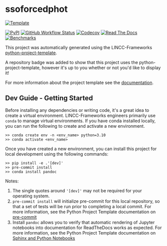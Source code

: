# ssoforcedphot

[![Template](https://img.shields.io/badge/Template-LINCC%20Frameworks%20Python%20Project%20Template-brightgreen)](https://lincc-ppt.readthedocs.io/en/latest/)

[![PyPI](https://img.shields.io/pypi/v/ssoforcedphot?color=blue&logo=pypi&logoColor=white)](https://pypi.org/project/ssoforcedphot/)
[![GitHub Workflow Status](https://img.shields.io/github/actions/workflow/status/lsst-sssc/ssoforcedphot/smoke-test.yml)](https://github.com/lsst-sssc/ssoforcedphot/actions/workflows/smoke-test.yml)
[![Codecov](https://codecov.io/gh/lsst-sssc/ssoforcedphot/branch/main/graph/badge.svg)](https://codecov.io/gh/lsst-sssc/ssoforcedphot)
[![Read The Docs](https://img.shields.io/readthedocs/ssoforcedphot)](https://ssoforcedphot.readthedocs.io/)
[![Benchmarks](https://img.shields.io/github/actions/workflow/status/lsst-sssc/ssoforcedphot/asv-main.yml?label=benchmarks)](https://lsst-sssc.github.io/ssoforcedphot/)

This project was automatically generated using the LINCC-Frameworks 
[python-project-template](https://github.com/lincc-frameworks/python-project-template).

A repository badge was added to show that this project uses the python-project-template, however it's up to
you whether or not you'd like to display it!

For more information about the project template see the 
[documentation](https://lincc-ppt.readthedocs.io/en/latest/).

## Dev Guide - Getting Started

Before installing any dependencies or writing code, it's a great idea to create a
virtual environment. LINCC-Frameworks engineers primarily use `conda` to manage virtual
environments. If you have conda installed locally, you can run the following to
create and activate a new environment.

```
>> conda create env -n <env_name> python=3.10
>> conda activate <env_name>
```

Once you have created a new environment, you can install this project for local
development using the following commands:

```
>> pip install -e .'[dev]'
>> pre-commit install
>> conda install pandoc
```

Notes:
1. The single quotes around `'[dev]'` may not be required for your operating system.
2. `pre-commit install` will initialize pre-commit for this local repository, so
   that a set of tests will be run prior to completing a local commit. For more
   information, see the Python Project Template documentation on 
   [pre-commit](https://lincc-ppt.readthedocs.io/en/latest/practices/precommit.html)
3. Install `pandoc` allows you to verify that automatic rendering of Jupyter notebooks
   into documentation for ReadTheDocs works as expected. For more information, see
   the Python Project Template documentation on
   [Sphinx and Python Notebooks](https://lincc-ppt.readthedocs.io/en/latest/practices/sphinx.html#python-notebooks)
